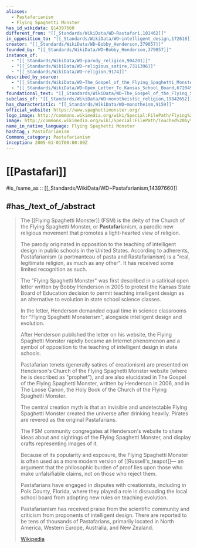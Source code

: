 ```yaml
---
aliases:
  - Pastafarianism
  - Flying Spaghetti Monster
has_id_wikidata: Q14397660
different_from: "[[_Standards/WikiData/WD~Rastafari,101462]]"
in_opposition_to: "[[_Standards/WikiData/WD~intelligent_design,172618]]"
creator: "[[_Standards/WikiData/WD~Bobby_Henderson,379057]]"
founded_by: "[[_Standards/WikiData/WD~Bobby_Henderson,379057]]"
instance_of:
  - "[[_Standards/WikiData/WD~parody_religion,904201]]"
  - "[[_Standards/WikiData/WD~religious_satire,7311396]]"
  - "[[_Standards/WikiData/WD~religion,9174]]"
described_by_source:
  - "[[_Standards/WikiData/WD~The_Gospel_of_the_Flying_Spaghetti_Monster,3269406]]"
  - "[[_Standards/WikiData/WD~Open_Letter_To_Kansas_School_Board,67204975]]"
foundational_text: "[[_Standards/WikiData/WD~The_Gospel_of_the_Flying_Spaghetti_Monster,3269406]]"
subclass_of: "[[_Standards/WikiData/WD~monotheistic_religion,19842652]]"
has_characteristic: "[[_Standards/WikiData/WD~monotheism,9159]]"
official_website: https://www.spaghettimonster.org/
logo_image: http://commons.wikimedia.org/wiki/Special:FilePath/Flying%20Spaghetti%20Monster%20icon.svg
image: http://commons.wikimedia.org/wiki/Special:FilePath/Touched%20by%20His%20Noodly%20Appendage%20HD.jpg
name_in_native_language: Flying Spaghetti Monster
hashtag_: Pastafarianism
Commons_category: Pastafarianism
inception: 2005-01-01T00:00:00Z
---
```


# [[Pastafari]] 

#is_/same_as :: [[_Standards/WikiData/WD~Pastafarianism,14397660]] 

## #has_/text_of_/abstract 

> The [[Flying Spaghetti Monster]] (FSM) is the deity of the Church of the Flying Spaghetti Monster, or **Pastafari**anism, 
> a parodic new religious movement that promotes a light-hearted view of religion. 
> 
> The parody originated in opposition to the teaching of intelligent design in public schools in the United States. 
> According to adherents, Pastafarianism (a portmanteau of pasta and Rastafarianism) 
> is a "real, legitimate religion, as much as any other". It has received some limited recognition as such.
>
> The "Flying Spaghetti Monster" was first described in a satirical open letter 
> written by Bobby Henderson in 2005 to protest the Kansas State Board of Education decision 
> to permit teaching intelligent design as an alternative to evolution in state school science classes. 
> 
> In the letter, Henderson demanded equal time in science classrooms for "Flying Spaghetti Monsterism", 
> alongside intelligent design and evolution. 
> 
> After Henderson published the letter on his website, 
> the Flying Spaghetti Monster rapidly became an Internet phenomenon 
> and a symbol of opposition to the teaching of intelligent design in state schools.
>
> Pastafarian tenets (generally satires of creationism) are presented on 
> Henderson's Church of the Flying Spaghetti Monster website (where he is described as "prophet"), 
> and are also elucidated in The Gospel of the Flying Spaghetti Monster, written by Henderson in 2006, 
> and in The Loose Canon, the Holy Book of the Church of the Flying Spaghetti Monster. 
> 
> The central creation myth is that an invisible and undetectable Flying Spaghetti Monster 
> created the universe after drinking heavily. 
> Pirates are revered as the original Pastafarians. 
> 
> The FSM community congregates at Henderson's website to share ideas about 
> and sightings of the Flying Spaghetti Monster, and display crafts representing images of it.
>
> Because of its popularity and exposure, the Flying Spaghetti Monster is often used as 
> a more modern version of [[Russell's_teapot]]—
> an argument that the philosophic burden of proof lies upon those who make unfalsifiable claims, 
> not on those who reject them. 
> 
> Pastafarians have engaged in disputes with creationists, including in Polk County, Florida, 
> where they played a role in dissuading the local school board from adopting new rules on teaching evolution. 
> 
> Pastafarianism has received praise from the scientific community and criticism from proponents of intelligent design. 
> There are reported to be tens of thousands of Pastafarians, 
> primarily located in North America, Western Europe, Australia, and New Zealand.
>
> [Wikipedia](https://en.wikipedia.org/wiki/Flying%20Spaghetti%20Monster) 

